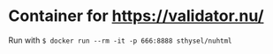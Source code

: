 # Container for https://validator.nu/

Run with `$ docker run --rm -it -p 666:8888 sthysel/nuhtml`

